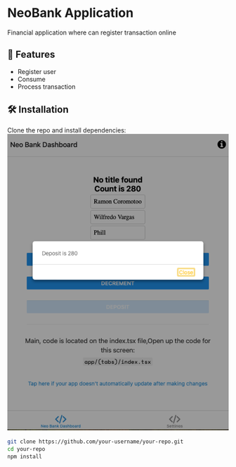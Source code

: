 
# NeoBank Application

Financial application where can register transaction online

## 🚀 Features

- Register user
- Consume 
- Process transaction

## 🛠️ Installation

Clone the repo and install dependencies:
![Neobank UI](assets/neobank-deposit.png)
```bash
git clone https://github.com/your-username/your-repo.git
cd your-repo
npm install
